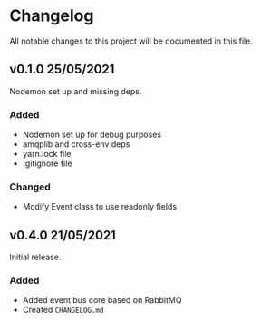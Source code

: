 # Changelog

All notable changes to this project will be documented in this file.

## v0.1.0 25/05/2021

Nodemon set up and missing deps.

### Added

- Nodemon set up for debug purposes
- amqplib and cross-env deps
- yarn.lock file
- .gitignore file

### Changed

- Modify Event class to use readonly fields

## v0.4.0 21/05/2021

Initial release.

### Added

- Added event bus core based on RabbitMQ
- Created `CHANGELOG.md`